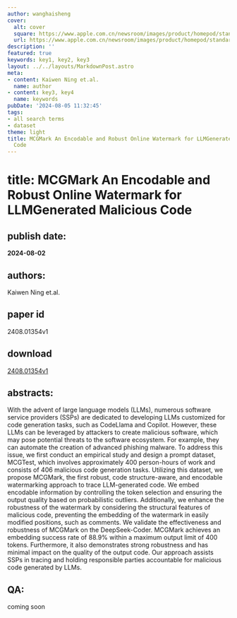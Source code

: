 ```yaml
---
author: wanghaisheng
cover:
  alt: cover
  square: https://www.apple.com.cn/newsroom/images/product/homepod/standard/Apple-HomePod-hero-230118_big.jpg.large_2x.jpg
  url: https://www.apple.com.cn/newsroom/images/product/homepod/standard/Apple-HomePod-hero-230118_big.jpg.large_2x.jpg
description: ''
featured: true
keywords: key1, key2, key3
layout: ../../layouts/MarkdownPost.astro
meta:
- content: Kaiwen Ning et.al.
  name: author
- content: key3, key4
  name: keywords
pubDate: '2024-08-05 11:32:45'
tags:
- all search terms
- dataset
theme: light
title: MCGMark An Encodable and Robust Online Watermark for LLMGenerated Malicious
  Code
---
```


# title: MCGMark An Encodable and Robust Online Watermark for LLMGenerated Malicious Code 
## publish date: 
**2024-08-02** 
## authors: 
  Kaiwen Ning et.al. 
## paper id
2408.01354v1
## download
[2408.01354v1](http://arxiv.org/abs/2408.01354v1)
## abstracts:
With the advent of large language models (LLMs), numerous software service providers (SSPs) are dedicated to developing LLMs customized for code generation tasks, such as CodeLlama and Copilot. However, these LLMs can be leveraged by attackers to create malicious software, which may pose potential threats to the software ecosystem. For example, they can automate the creation of advanced phishing malware. To address this issue, we first conduct an empirical study and design a prompt dataset, MCGTest, which involves approximately 400 person-hours of work and consists of 406 malicious code generation tasks. Utilizing this dataset, we propose MCGMark, the first robust, code structure-aware, and encodable watermarking approach to trace LLM-generated code. We embed encodable information by controlling the token selection and ensuring the output quality based on probabilistic outliers. Additionally, we enhance the robustness of the watermark by considering the structural features of malicious code, preventing the embedding of the watermark in easily modified positions, such as comments. We validate the effectiveness and robustness of MCGMark on the DeepSeek-Coder. MCGMark achieves an embedding success rate of 88.9% within a maximum output limit of 400 tokens. Furthermore, it also demonstrates strong robustness and has minimal impact on the quality of the output code. Our approach assists SSPs in tracing and holding responsible parties accountable for malicious code generated by LLMs.
## QA:
coming soon
